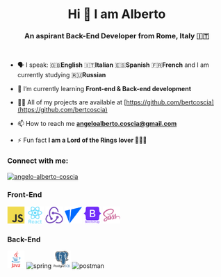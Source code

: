 <h1 align="center">Hi 👋 I am Alberto</h1>
<h3 align="center">An aspirant Back-End Developer from Rome, Italy 🇮🇹</h3>
<br>

- 🗣️ I speak: 🇬🇧**English** 🇮🇹**Italian** 🇪🇸**Spanish** 🇫🇷**French** and I am currently studying 🇷🇺**Russian**

- 🌱 I’m currently learning **Front-end & Back-end development**

- 👨‍💻 All of my projects are available at [https://github.com/bertcoscia](https://github.com/bertcoscia)

- 📫 How to reach me **angeloalberto.coscia@gmail.com**

- ⚡ Fun fact **I am a Lord of the Rings lover 🧙🏼‍♂️**

<h3 align="left">Connect with me:</h3>
<p align="left">
<a href="https://linkedin.com/in/angelo-alberto-coscia" target="blank"><img align="center" src="https://raw.githubusercontent.com/rahuldkjain/github-profile-readme-generator/master/src/images/icons/Social/linked-in-alt.svg" alt="angelo-alberto-coscia" height="30" width="40" /></a>
</p>

<h3 align="left">Front-End</h3>
<p align="left">
<img src="https://raw.githubusercontent.com/devicons/devicon/master/icons/javascript/javascript-original.svg" alt="javascript" width="40" height="40"/>
<img src="https://raw.githubusercontent.com/devicons/devicon/master/icons/react/react-original-wordmark.svg" alt="react" width="40" height="40"/>
<img src="https://raw.githubusercontent.com/devicons/devicon/master/icons/redux/redux-original.svg" alt="redux" width="40" height="40"/>
<img src="https://raw.githubusercontent.com/devicons/devicon/master/icons/vite/vite-original.svg" alt="redux" width="40" height="40"/>
<img src="https://raw.githubusercontent.com/devicons/devicon/master/icons/bootstrap/bootstrap-plain-wordmark.svg" alt="bootstrap" width="40" height="40"/>
<img src="https://raw.githubusercontent.com/devicons/devicon/master/icons/sass/sass-original.svg" alt="sass" width="40" height="40"/>
</p>
<h3 align="left">Back-End</h3>
<p align="left">
<img src="https://raw.githubusercontent.com/devicons/devicon/master/icons/java/java-original-wordmark.svg" alt="java" width="40" height="40"/>
<img src="https://www.vectorlogo.zone/logos/springio/springio-icon.svg" alt="spring" width="40" height="40"/>
<img src="https://raw.githubusercontent.com/devicons/devicon/master/icons/postgresql/postgresql-original-wordmark.svg" alt="postgresql" width="40" height="40"/>
<img src="https://www.vectorlogo.zone/logos/getpostman/getpostman-icon.svg" alt="postman" width="40" height="40"/>
</p>


